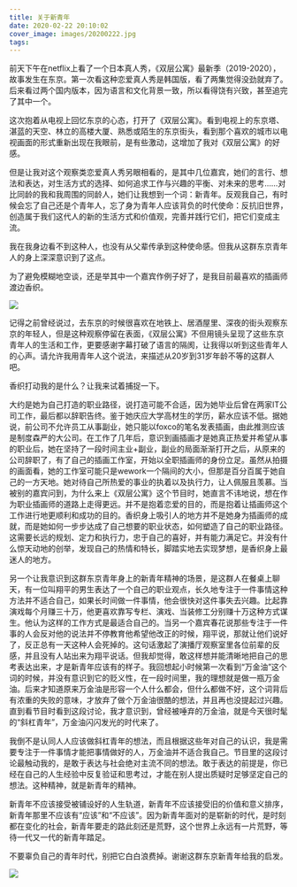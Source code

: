 ```yaml
---
title: 关于新青年
date: 2020-02-22 20:10:02
cover_image: images/20200222.jpg
tags:
---
```

前天下午在netflix上看了一个日本真人秀，《双层公寓》最新季（2019-2020），故事发生在东京。第一次看这种恋爱真人秀是韩国版，看了两集觉得没劲就弃了。后来看过两个国内版本，因为语言和文化背景一致，所以看得饶有兴致，甚至追完了其中一个。

这次抱着从电视上回忆东京的心态，打开了《双层公寓》。看到电视上的东京塔、湛蓝的天空、林立的高楼大厦、熟悉或陌生的东京街头，看到那个喜欢的城市以电视画面的形式重新出现在我眼前，是有些激动，这增加了我对《双层公寓》的好感。

但是让我对这个观察类恋爱真人秀另眼相看的，是其中几位嘉宾，她们的言行、想法和表达，对生活方式的选择、如何追求工作与兴趣的平衡、对未来的思考……对比同龄的我和我周围的同龄人，她们让我想到一个词：新青年。反观我自己，有时候会忘了自己还是个青年人，忘了身为青年人应该背负的时代使命：反抗旧世界，创造属于我们这代人的新的生活方式和价值观，完善并践行它们，把它们变成主流。

我在我身边看不到这种人，也没有从父辈传承到这种使命感。但我从这群东京青年人的身上深深意识到了这点。

为了避免模糊地空谈，还是举其中一个嘉宾作例子好了，是我目前最喜欢的插画师渡边香织。

<image src='/images/20200222.jpg' class='img-fluid' /><br/>

记得之前曾经说过，去东京的时候很喜欢在地铁上、居酒屋里、深夜的街头观察东京的年轻人，但是这种观察停留在表面，《双层公寓》不但用镜头呈现了这些东京青年人的生活和工作，更要感谢字幕打破了语言的隔阂，让我得以听到这些青年人的心声。请允许我用青年人这个说法，来描述从20岁到31岁年龄不等的这群人吧。

香织打动我的是什么？让我来试着捕捉一下。

大约是她为自己打造的职业路径，说打造可能不合适，因为她毕业后曾在两家IT公司工作，最后都以辞职告终。鉴于她庆应大学高材生的学历，薪水应该不低。据她说，前公司不允许员工从事副业，她只能以foxco的笔名发表插画，由此推测应该是制度森严的大公司。在工作了几年后，意识到画插画才是她真正热爱并希望从事的职业后，她在坚持了一段时间主业+副业，副业的局面渐渐打开之后，从原来的公司辞职了，有了自己的插画工作室，开始以全职插画师的身份立足。虽然从拍摄的画面看，她的工作室可能只是wework一个隔间的大小，但那是百分百属于她自己的一方天地。她对待自己所热爱的事业的执着以及执行力，让人佩服且羡慕。当被别的嘉宾问到，为什么来上《双层公寓》这个节目时，她直言不讳地说，想在作为职业插画师的道路上走得更远。并不是抱着恋爱的目的，而是抱着让插画师这个工作进行地更顺利和成功的目的。香织身上吸引人的地方并不是她身为插画师的成就，而是她如何一步步达成了自己想要的职业状态，如何塑造了自己的职业路径。这需要长远的规划、定力和执行力，忠于自己的喜好，并有能力满足它。并没有什么惊天动地的创举，发现自己的热情和特长，脚踏实地去实现梦想，是香织身上最迷人的地方。

另一个让我意识到这群东京青年身上的新青年精神的场景，是这群人在餐桌上聊天，有一位叫翔平的男生表达了一个自己的职业观点，长久地专注于一件事情这种方法并不适合自己，如果长时间做一件事情，他会很快对这件事失去兴趣。比起靠演戏每个月赚三十万，他更喜欢靠写专栏、演戏、当装修工分别赚十万这种方式谋生。他认为这样的工作方式是最适合自己的。当另一个嘉宾春花说那些专注于一件事的人会反对他的说法并不停教育他希望他改正的时候，翔平说，那就让他们说好了，反正总有一天这种人会死掉的。这句话激起了演播厅观察室里各位前辈的反感，并且没有人站出来为翔平说话。但我却觉得，敢这样想并能清晰地把自己的思考表达出来，才是新青年应该有的样子。我回想起小时候第一次看到“万金油”这个词的时候，并没有意识到它的贬义性，在一段时间里，我的理想就是做一瓶万金油。后来才知道原来万金油是形容一个人什么都会，但什么都做不好，这个词背后有浓重的失败的意味，才放弃了做个万金油很酷的想法，并且再也没提起过兴趣。直到看节目时看到这段讨论，我才意识到，曾经被唾弃的万金油，就是今天很时髦的“斜杠青年”，万金油闪闪发光的时代来了。

我倒不是认同人人应该做斜杠青年的想法，而且根据这些年对自己的认识，我是需要专注于一件事情才能把事情做好的人，万金油并不适合我自己。节目里的这段讨论最触动我的，是敢于表达与社会绝对主流不同的想法。敢于表达的前提是，你已经在自己的人生经验中反复验证和思考过，才能在别人提出质疑时足够坚定自己的想法。这种精神，就是新青年的精神。

新青年不应该接受被铺设好的人生轨道，新青年不应该接受旧的价值和意义排序，新青年那里不应该有“应该”和“不应该”。因为新青年面对的是崭新的时代，是时刻都在变化的社会，新青年要走的路此刻还是荒野，这个世界上永远有一片荒野，等待一代又一代的新青年踏足。

不要辜负自己的青年时代，别把它白白浪费掉。谢谢这群东京新青年给我的启发。

<image src='/images/20200222.jpg' class='img-fluid' /><br/>